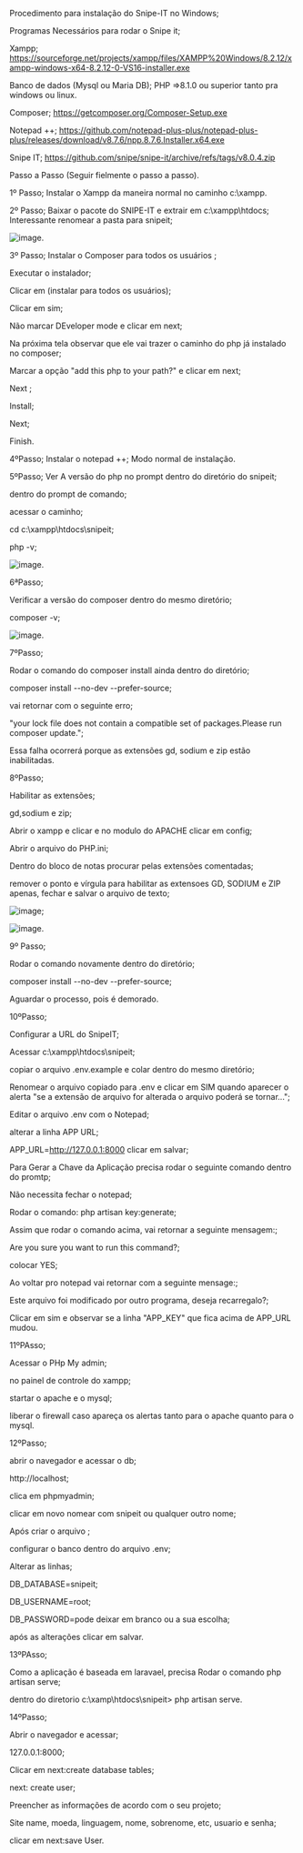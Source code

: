
Procedimento para instalação do Snipe-IT no Windows;

Programas Necessários para rodar o Snipe it;

Xampp; https://sourceforge.net/projects/xampp/files/XAMPP%20Windows/8.2.12/xampp-windows-x64-8.2.12-0-VS16-installer.exe

Banco de dados (Mysql ou Maria DB);
PHP =>8.1.0 ou superior tanto pra windows ou linux.

Composer; https://getcomposer.org/Composer-Setup.exe

Notepad ++; https://github.com/notepad-plus-plus/notepad-plus-plus/releases/download/v8.7.6/npp.8.7.6.Installer.x64.exe

Snipe IT; https://github.com/snipe/snipe-it/archive/refs/tags/v8.0.4.zip

Passo a Passo (Seguir fielmente o passo a passo).

1º Passo;
Instalar o Xampp da maneira normal no caminho c:\xampp.

2º Passo;
Baixar o pacote do SNIPE-IT e extrair em c:\xampp\htdocs\;
Interessante renomear a pasta para snipeit;

![image](https://github.com/user-attachments/assets/d2300585-49be-43a5-b7e1-df68d9b0566a).

3º Passo;
Instalar o Composer para todos os usuários ;

Executar o instalador;

Clicar em (instalar para todos os usuários);

Clicar em sim;

Não marcar DEveloper mode e clicar em next;

Na próxima tela observar que ele vai trazer o caminho do php já instalado no composer;

Marcar a opção "add this php to your path?" e clicar em next;

Next ;

Install;

Next;

Finish.

4ºPasso;
Instalar o notepad ++;
Modo normal de instalação.

5ºPasso;
Ver A versão do php no prompt dentro do diretório do snipeit;

dentro do prompt de comando;

acessar o caminho;

cd c:\xampp\htdocs\snipeit;

php -v;

![image](https://github.com/user-attachments/assets/6edf03b8-7951-43d1-9871-0543999fb997).

6ªPasso;

Verificar a versão do composer dentro do mesmo diretório;

composer -v;

![image](https://github.com/user-attachments/assets/65b55cc5-492d-4e10-98b4-0e6b625f2f66).

7ºPasso;

Rodar o comando do composer install ainda dentro do diretório;

composer install --no-dev --prefer-source;

vai retornar com o seguinte erro;

"your lock file does not contain a compatible set of packages.Please run composer update.";

Essa falha ocorrerá porque as extensões gd, sodium e zip estão inabilitadas.

8ºPasso;

Habilitar as extensões;

gd,sodium e zip;

Abrir o xampp e clicar e no modulo do APACHE clicar em config;

Abrir o arquivo do PHP.ini;

Dentro do bloco de notas procurar pelas extensões comentadas;

remover o ponto e vírgula para habilitar as extensoes GD, SODIUM e ZIP apenas, fechar e salvar o arquivo de texto;

![image](https://github.com/user-attachments/assets/8f97f3ef-c755-48c3-bc21-2a3f0eec3d88);

![image](https://github.com/user-attachments/assets/2f4d968d-83eb-4444-82f5-91aae5c9f96e).

9º Passo;

Rodar o comando novamente dentro do diretório;

composer install --no-dev --prefer-source;

Aguardar o processo, pois é demorado.

10ºPasso;

Configurar a URL do SnipeIT;

Acessar c:\xampp\htdocs\snipeit;

copiar o arquivo .env.example e colar dentro do mesmo diretório;

Renomear o arquivo copiado para .env e clicar em SIM quando aparecer o alerta "se a extensão de arquivo for alterada o arquivo poderá se tornar...";

Editar o arquivo .env com o Notepad;

alterar a linha APP URL;

APP_URL=http://127.0.0.1:8000 clicar em salvar;

Para Gerar a Chave da Aplicação precisa rodar o seguinte comando dentro do promtp;

Não necessita fechar o notepad;

Rodar o comando: php artisan key:generate;

Assim que rodar o comando acima, vai retornar a seguinte mensagem:;

Are you sure you want to run this command?;

colocar YES;

Ao voltar pro notepad vai retornar com a seguinte mensage:;

Este arquivo foi modificado por outro programa, deseja recarregalo?;

Clicar em sim e observar se a linha "APP_KEY" que fica acima de APP_URL mudou.

11ºPAsso;

Acessar o PHp My admin;

no painel de controle do xampp;

startar o apache e o mysql;

liberar o firewall caso apareça os alertas tanto para o apache quanto para o mysql.

12ºPasso;

abrir o navegador e acessar o db;

http://localhost;

clica em phpmyadmin;

clicar em novo nomear com snipeit ou qualquer outro nome;

Após criar o arquivo ;

configurar o banco dentro do arquivo .env;

Alterar as linhas;

DB_DATABASE=snipeit;

DB_USERNAME=root;

DB_PASSWORD=pode deixar em branco ou a sua escolha;

após as alterações clicar em salvar.

13ºPAsso;

Como a aplicação é baseada em laravael, precisa Rodar o comando php artisan serve;

dentro do diretorio c:\xamp\htdocs\snipeit> php artisan serve.

14ºPasso;

Abrir o navegador e acessar;

127.0.0.1:8000;

Clicar em next:create database tables;

next: create user;

Preencher as informações de acordo com o seu projeto;

Site name, moeda, linguagem, nome, sobrenome, etc, usuario e senha;

clicar em next:save User.






